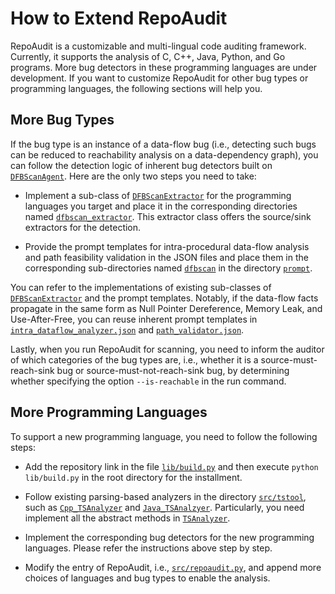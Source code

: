 # How to Extend RepoAudit

RepoAudit is a customizable and multi-lingual code auditing framework. Currently, it supports the analysis of C, C++, Java, Python, and Go programs.
More bug detectors in these programming languages are under development.
If you want to customize RepoAudit for other bug types or programming languages, the following sections will help you.

## More Bug Types

If the bug type is an instance of a data-flow bug (i.e., detecting such bugs can be reduced to reachability analysis on a data-dependency graph),
you can follow the detection logic of inherent bug detectors built on [`DFBScanAgent`](../src/agent/dfbscan.py).
Here are the only two steps you need to take:

- Implement a sub-class of [`DFBScanExtractor`](../src/tstool/dfbscan_extractor/dfbscan_extractor.py) for the programming languages you target and place it in the corresponding directories named [`dfbscan_extractor`](../src/tstool/dfbscan_extractor/dfbscan_extractor.py). This extractor class offers the source/sink extractors for the detection. 

- Provide the prompt templates for intra-procedural data-flow analysis and path feasibility validation in the JSON files and place them in the corresponding sub-directories named [`dfbscan`](../src/prompt/Cpp/dfbscan/) in the directory [`prompt`](../src/prompt/).

You can refer to the implementations of existing sub-classes of [`DFBScanExtractor`](../src/tstool/dfbscan_extractor/dfbscan_extractor.py) and the prompt templates. Notably, if the data-flow facts propagate in the same form as Null Pointer Dereference, Memory Leak, and Use-After-Free, you can reuse inherent prompt templates in [`intra_dataflow_analyzer.json`](../src/prompt/Cpp/dfbscan/intra_dataflow_analyzer.json) and [`path_validator.json`](../src/prompt/Cpp/dfbscan/path_validator.json).

Lastly, when you run RepoAudit for scanning, you need to inform the auditor of which categories of the bug types are, i.e., whether it is a source-must-reach-sink bug or source-must-not-reach-sink bug, by determining whether specifying the option `--is-reachable` in the run command.

## More Programming Languages

To support a new programming language, you need to follow the following steps:

- Add the repository link in the file [`lib/build.py`](../lib/build.py) and then execute `python lib/build.py` in the root directory for the installment.

- Follow existing parsing-based analyzers in the directory [`src/tstool`](../src/tstool), such as [`Cpp_TSAnalyzer`](../src/tstool/analyzer/Cpp_TS_analyzer.py) and [`Java_TSAnalzyer`](../src/tstool/analyzer/Cpp_TS_analyzer.py). Particularly, you need implement all the abstract methods in [`TSAnalyzer`](../src/tstool/).

- Implement the corresponding bug detectors for the new programming languages. Please refer the instructions above step by step.

- Modify the entry of RepoAudit, i.e., [`src/repoaudit.py`](../src/repoaudit.py), and append more choices of languages and bug types to enable the analysis.
